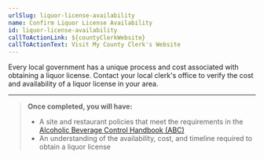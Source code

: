 ```yaml
---
urlSlug: liquor-license-availability
name: Confirm Liquor License Availability
id: liquor-license-availability
callToActionLink: ${countyClerkWebsite}
callToActionText: Visit My County Clerk's Website
---
```

Every local government has a unique process and cost associated with obtaining a liquor license. Contact your local clerk's office to verify the cost and availability of a liquor license in your area.  

---
>**Once completed, you will have:**
>
>- A site and restaurant policies that meet the requirements in the [Alcoholic Beverage Control Handbook (ABC)](https://www.nj.gov/oag/abc/downloads/abchandbook02.pdf)
>- An understanding of the availability, cost, and timeline required to obtain a liquor license
